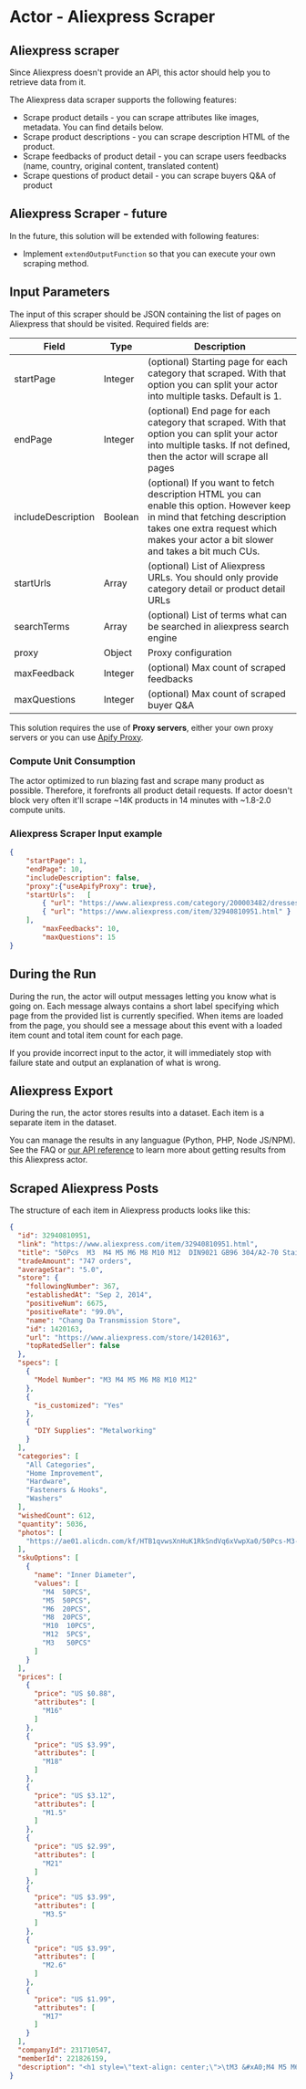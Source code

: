 # Actor - Aliexpress Scraper

## Aliexpress scraper

Since Aliexpress doesn't provide an API, this actor should help you to retrieve data from it.

The Aliexpress data scraper supports the following features:

- Scrape product details - you can scrape attributes like images, metadata. You can find details below.
- Scrape product descriptions - you can scrape description HTML of the product.
- Scrape feedbacks of product detail - you can scrape users feedbacks (name, country, original content, translated content)
- Scrape questions of product detail - you can scrape buyers Q&A of product

## Aliexpress Scraper - future

In the future, this solution will be extended with following features:

- Implement `extendOutputFunction` so that you can execute your own scraping method.

## Input Parameters

The input of this scraper should be JSON containing the list of pages on Aliexpress that should be visited. Required fields are:

| Field | Type | Description |
| ----- | ---- | ----------- |
| startPage | Integer | (optional) Starting page for each category that scraped. With that option you can split your actor into multiple tasks. Default is 1. |
| endPage | Integer | (optional) End page for each category that scraped. With that option you can split your actor into multiple tasks. If not defined, then the actor will scrape all pages    |
| includeDescription | Boolean | (optional) If you want to fetch description HTML you can enable this option. However keep in mind that fetching description takes one extra request which makes your actor a bit slower and takes a bit much CUs.  |
| startUrls | Array | (optional) List of Aliexpress URLs. You should only provide category detail or product detail URLs |
| searchTerms | Array | (optional) List of terms what can be searched in aliexpress search engine |
| proxy | Object | Proxy configuration |
| maxFeedback | Integer | (optional) Max count of scraped feedbacks |
| maxQuestions | Integer | (optional) Max count of scraped buyer Q&A |
This solution requires the use of **Proxy servers**, either your own proxy servers or you can use <a href="https://www.apify.com/docs/proxy">Apify Proxy</a>.


### Compute Unit Consumption
The actor optimized to run blazing fast and scrape many product as possible. Therefore, it forefronts all product detail requests. If actor doesn't block very often it'll scrape ~14K products in 14 minutes with ~1.8-2.0 compute units.

### Aliexpress Scraper Input example
```json
{
	"startPage": 1,
	"endPage": 10,
	"includeDescription": false,
	"proxy":{"useApifyProxy": true},
	"startUrls":   [
		{ "url": "https://www.aliexpress.com/category/200003482/dresses.html" },
		{ "url": "https://www.aliexpress.com/item/32940810951.html" }
	],
        "maxFeedbacks": 10,
        "maxQuestions": 15
}

```

## During the Run

During the run, the actor will output messages letting you know what is going on. Each message always contains a short label specifying which page from the provided list is currently specified.
When items are loaded from the page, you should see a message about this event with a loaded item count and total item count for each page.

If you provide incorrect input to the actor, it will immediately stop with failure state and output an explanation of
what is wrong.

## Aliexpress Export

During the run, the actor stores results into a dataset. Each item is a separate item in the dataset.

You can manage the results in any languague (Python, PHP, Node JS/NPM). See the FAQ or <a href="https://www.apify.com/docs/api" target="blank">our API reference</a> to learn more about getting results from this Aliexpress actor.

## Scraped Aliexpress Posts
The structure of each item in Aliexpress products looks like this:

```json
{
  "id": 32940810951,
  "link": "https://www.aliexpress.com/item/32940810951.html",
  "title": "50Pcs  M3  M4 M5 M6 M8 M10 M12  DIN9021 GB96 304/A2-70 Stainless Steel Large Size Flat Washer",
  "tradeAmount": "747 orders",
  "averageStar": "5.0",
  "store": {
    "followingNumber": 367,
    "establishedAt": "Sep 2, 2014",
    "positiveNum": 6675,
    "positiveRate": "99.0%",
    "name": "Chang Da Transmission Store",
    "id": 1420163,
    "url": "https://www.aliexpress.com/store/1420163",
    "topRatedSeller": false
  },
  "specs": [
    {
      "Model Number": "M3 M4 M5 M6 M8 M10 M12"
    },
    {
      "is_customized": "Yes"
    },
    {
      "DIY Supplies": "Metalworking"
    }
  ],
  "categories": [
    "All Categories",
    "Home Improvement",
    "Hardware",
    "Fasteners & Hooks",
    "Washers"
  ],
  "wishedCount": 612,
  "quantity": 5036,
  "photos": [
    "https://ae01.alicdn.com/kf/HTB1qvwsXnHuK1RkSndVq6xVwpXa0/50Pcs-M3-M4-M5-M6-M8-M10-M12-DIN9021-GB96-304-A2-70-Stainless-Steel-Large.jpg"
  ],
  "skuOptions": [
    {
      "name": "Inner Diameter",
      "values": [
        "M4  50PCS",
        "M5  50PCS",
        "M6  20PCS",
        "M8  20PCS",
        "M10  10PCS",
        "M12  5PCS",
        "M3   50PCS"
      ]
    }
  ],
  "prices": [
    {
      "price": "US $0.88",
      "attributes": [
        "M16"
      ]
    },
    {
      "price": "US $3.99",
      "attributes": [
        "M18"
      ]
    },
    {
      "price": "US $3.12",
      "attributes": [
        "M1.5"
      ]
    },
    {
      "price": "US $2.99",
      "attributes": [
        "M21"
      ]
    },
    {
      "price": "US $3.99",
      "attributes": [
        "M3.5"
      ]
    },
    {
      "price": "US $3.99",
      "attributes": [
        "M2.6"
      ]
    },
    {
      "price": "US $1.99",
      "attributes": [
        "M17"
      ]
    }
  ],
  "companyId": 231710547,
  "memberId": 221826159,
  "description": "<h1 style=\"text-align: center;\">\tM3 &#xA0;M4 M5 M6 M8 M10 M12 &#xA0;DIN9021 GB96 304/A2-70 Stainless Steel Large Size Flat Washer </h1><p style=\"margin: 0.0px;text-align: center;\">\t<img src=\"https://ae01.alicdn.com/kf/HTB1xwcsXdfvK1RjSspfq6zzXFXaR.jpg?width=800&amp;height=800&amp;hash=1600\"><img src=\"https://ae01.alicdn.com/kf/HTB1lPv8fxTpK1RjSZFKq6y2wXXaL.jpg?width=775&amp;height=469&amp;hash=1244\"><img src=\"https://ae01.alicdn.com/kf/HTB1oJQcfAPoK1RjSZKbq6x1IXXaA.jpg?width=768&amp;height=456&amp;hash=1224\"></p><p style=\"text-align: center;\">\t&#xA0; </p><p style=\"text-align: center;\">\t&#xA0; </p><p style=\"margin: 0.0px;text-align: center;\">\t&#xA0; </p><p style=\"text-align: center;\">\t&#xA0; </p><p style=\"text-align: center;\">\t&#xA0; </p>\n<script>window.adminAccountId=221826159;</script>\n"
}

```
